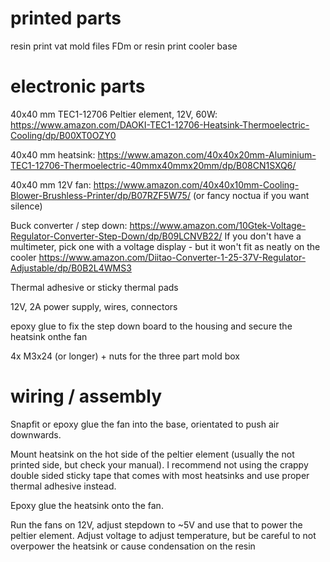 # printed parts

resin print vat mold files
FDm or resin print cooler base

# electronic parts

40x40 mm TEC1-12706 Peltier element, 12V, 60W:
https://www.amazon.com/DAOKI-TEC1-12706-Heatsink-Thermoelectric-Cooling/dp/B00XT0OZY0

40x40 mm heatsink:
https://www.amazon.com/40x40x20mm-Aluminium-TEC1-12706-Thermoelectric-40mmx40mmx20mm/dp/B08CN1SXQ6/

40x40 mm 12V fan:
https://www.amazon.com/40x40x10mm-Cooling-Blower-Brushless-Printer/dp/B07RZF5W75/
(or fancy noctua if you want silence)

Buck converter / step down:
https://www.amazon.com/10Gtek-Voltage-Regulator-Converter-Step-Down/dp/B09LCNVB22/
If you don't have a multimeter, pick one with a voltage display - but it won't fit as neatly on the cooler
https://www.amazon.com/Diitao-Converter-1-25-37V-Regulator-Adjustable/dp/B0B2L4WMS3

Thermal adhesive or sticky thermal pads

12V, 2A power supply, wires, connectors

epoxy glue to fix the step down board to the housing and secure the heatsink onthe fan

4x M3x24 (or longer) + nuts for the three part mold box

# wiring / assembly

Snapfit or epoxy glue the fan into the base, orientated to push air downwards.

Mount heatsink on the hot side of the peltier element (usually the not printed side, but check your manual). I recommend not using the crappy double sided sticky tape that comes with most heatsinks and use proper thermal adhesive instead.

Epoxy glue the heatsink onto the fan.

Run the fans on 12V, adjust stepdown to ~5V and use that to power the peltier element. Adjust voltage to adjust temperature, but be careful to not overpower the heatsink or cause condensation on the resin
